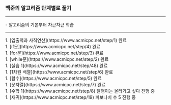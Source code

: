 ### 백준의 알고리즘 단계별로 풀기
<hr>
- 알고리즘의 기본부터 차근차근 학습
<hr>
1. [입출력과 사칙연산](https://www.acmicpc.net/step/1) 완료<br>
1. [if문](https://www.acmicpc.net/step/4) 완료<br>
1. [for문](https://www.acmicpc.net/step/3) 완료<br>
1. [while문](https://www.acmicpc.net/step/2) 완료<br>
1. [실습 1](https://www.acmicpc.net/step/48) 완료<br>
1. [1차원 배열](https://www.acmicpc.net/step/6) 완료<br>
1. [함수](https://www.acmicpc.net/step/5) 완료<br>
1. [문자열](https://www.acmicpc.net/step/7) 완료<br>
1. [수학 1](https://www.acmicpc.net/step/8) 달팽이는 올라가고 싶다 진행 중<br>
1. [재귀](https://www.acmicpc.net/step/19) 피보나치 수 5 진행 중<br>
